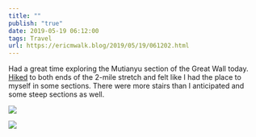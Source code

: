 ```yaml
---
title: ""
publish: "true"
date: 2019-05-19 06:12:00
tags: Travel
url: https://ericmwalk.blog/2019/05/19/061202.html
---
```


Had a great time exploring the Mutianyu section of the Great Wall today. [Hiked](https://www.strava.com/activities/2378851867) to both ends of the 2-mile stretch and felt like I had the place to myself in some sections. There were more stairs than I anticipated and some steep sections as well.

![](https://ericmwalk.blog/uploads/2022/b95d53de20.jpg)

![](https://ericmwalk.blog/uploads/2022/90e2c21c39.jpg)
